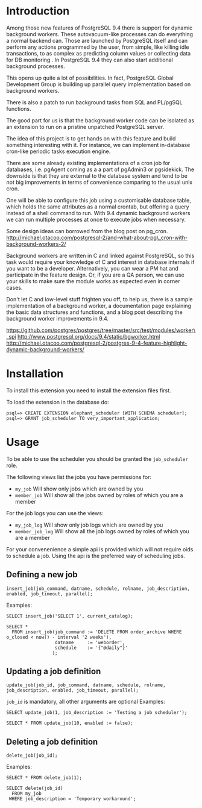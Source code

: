 Introduction
============
Among those new features of PostgreSQL 9.4 there is support for dynamic background workers. These autovacuum-like processes can do everything a normal backend can. Those are launched by PostgreSQL itself and can perform any actions programmed by the user, from simple, like killing idle transactions, to as complex as predicting column values or collecting data for DB monitoring . In PostgreSQL 9.4 they can also start additional background processes.

This opens up quite a lot of possibilities. In fact, PostgreSQL Global Development Group is building up parallel query implementation based on background workers.

There is also a patch to run background tasks from SQL and PL/pgSQL functions.

The good part for us is that the background worker code can be isolated as an extension to run on a pristine unpatched PostgreSQL server.

The idea of this project is to get hands on with this feature and build something interesting with it. For instance, we can implement in-database cron-like periodic tasks execution engine.

There are some already existing implementations of a cron job for databases, i.e. pgAgent coming as a a part of pgAdmin3 or pgsidekick. The downside is that they are external to the database system and tend to be not big improvements in terms of convenience comparing to the usual unix cron.

One will be able to configure this job using a customisable database table, which holds the same attributes as a normal crontab, but offering a query instead of a shell command to run. With 9.4 dynamic background workers we can run multiple processes at once to execute jobs when necessary.

Some design ideas can borrowed from the blog post on pg\_cron.
http://michael.otacoo.com/postgresql-2/and-what-about-pg\_cron-with-background-workers-2/

Background workers are written in C and linked against PostgreSQL, so this task would require your knowledge of C and interest in database internals if you want to be a developer. Alternatively, you can wear a PM hat and participate in the feature design. Or, if you are a QA person, we can use your skills to make sure the module works as expected even in corner cases.

Don't let C and low-level stuff frighten you off, to help us, there is a sample implementation of a background worker, a documentation page explaining the basic data structures and functions, and a blog post describing the background worker improvements in 9.4.

https://github.com/postgres/postgres/tree/master/src/test/modules/worker\_spi
http://www.postgresql.org/docs/9.4/static/bgworker.html
http://michael.otacoo.com/postgresql-2/postgres-9-4-feature-highlight-dynamic-background-workers/

Installation
============
To install this extension you need to install the extension files first.

To load the extension in the database do:

	psql=> CREATE EXTENSION elephant_scheduler [WITH SCHEMA scheduler];
	psql=> GRANT job_scheduler TO very_important_application;


Usage
=====
To be able to use the scheduler you should be granted the `job_scheduler` role.

The following views list the jobs you have permissions for:

- `my_job` Will show only jobs which are owned by you
- `member_job` Will show all the jobs owned by roles of which you are a member

For the job logs you can use the views:

- `my_job_log` Will show only job logs which are owned by you
- `member_job_log` Will show all the job logs owned by roles of which you are a member

For your convenenience a simple api is provided which will not require oids to schedule a job.
Using the api is the preferred way of scheduling jobs.

Defining a new job
------------------

	insert_job(job_command, datname, schedule, rolname, job_description, enabled, job_timeout, parallel);
Examples:

	SELECT insert_job('SELECT 1', current_catalog);
	
	SELECT *
	  FROM insert_job(job_command := 'DELETE FROM order_archive WHERE o_closed < now() - interval '2 weeks'),
					  datname 	  := 'weborder',
				      schedule    := '{"@daily"}'
					 );
	
Updating a job definition
-------------------------

	update_job(job_id, job_command, datname, schedule, rolname, job_description, enabled, job_timeout, parallel);
`job_id` is mandatory, all other arguments are optional
Examples:

	SELECT update_job(1, job_description := 'Testing a job scheduler');
	
	SELECT * FROM update_job(10, enabled := false);

Deleting a job definition
-------------------------

	delete_job(job_id);
Examples:

	SELECT * FROM delete_job(1);

	SELECT delete(job_id)
	  FROM my_job
	 WHERE job_description = 'Temporary workaround';

